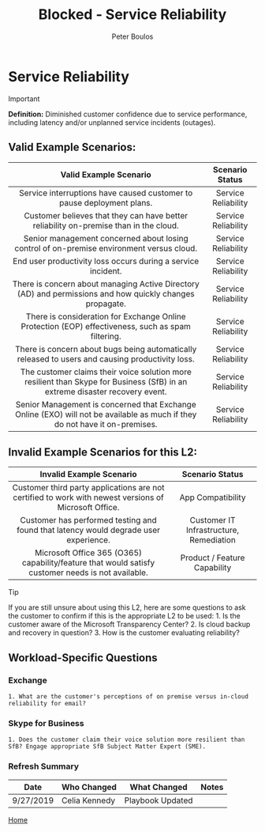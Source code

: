 ﻿---
# required metadata
title: Blocked - Service Reliability
description: Blocked - Service Reliability
author: Peter Boulos
ms.author: pboulos
manager: pagrim
ms.date: 9/27/2019
ms.topic: partner-playbook 
ms.prod: non-product-specific 
ms.custom: partner-playbook 
ft.audience: partner
ft.owner: pagrim
---

# Service Reliability

> [!IMPORTANT]
> **Definition:** Diminished customer confidence due to service performance, including latency and/or unplanned service incidents (outages).

## Valid Example Scenarios:
| Valid Example Scenario | Scenario Status |
| :--: | :--: |
| Service interruptions have caused customer to pause deployment plans​. | Service Reliability |
| Customer believes that they can have better reliability on-premise than in the cloud. | Service Reliability |
| Senior management concerned about losing control of on-premise environment versus cloud. | Service Reliability |
| End user productivity loss occurs during a service incident. | Service Reliability |
| There is concern about managing Active Directory (AD) and permissions and how quickly changes propagate. | Service Reliability |
| There is consideration for Exchange Online Protection (EOP) effectiveness, such as spam filtering. | Service Reliability |
| There is concern about bugs being automatically released to users and causing productivity loss. | Service Reliability |
| The customer claims their voice solution more resilient than Skype for Business (SfB) in an extreme disaster recovery event. | Service Reliability |
| Senior Management is concerned that Exchange Online (EXO) will not be available as much if they do not have it on-premises. | Service Reliability |


## Invalid Example Scenarios for this L2:
| Invalid Example Scenario | Scenario Status |
| :--: | :--: |
| Customer third party applications are not certified to work with newest versions of Microsoft Office. | App Compatibility |
| Customer has performed testing and found that latency would degrade user experience. | Customer IT Infrastructure, Remediation |
| Microsoft Office 365 (O365) capability/feature that would satisfy customer needs is not available. | Product / Feature Capability |


> [!TIP]
> If you are still unsure about using this L2, here are some questions to ask the customer to confirm if this is the appropriate L2 to be used:
>    1.​ Is the customer aware of the Microsoft Transparency Center?
>    2. Is cloud backup and recovery in question?
>    3. How is the customer evaluating reliability?​
>    

## Workload-Specific Questions

### Exchange
    1. What are the customer's perceptions of on premise versus in-cloud reliability for email?

### Skype for Business
    1. ​Does the customer claim their voice solution more resilient than SfB? Engage appropriate SfB Subject Matter Expert (SME).

### Refresh Summary

|Date|Who Changed|What Changed|Notes|
|---------|---------------|----------------------------|-------------|
|9/27/2019| Celia Kennedy| Playbook Updated||

[Home](http://partner-docs.microsoft.com)
